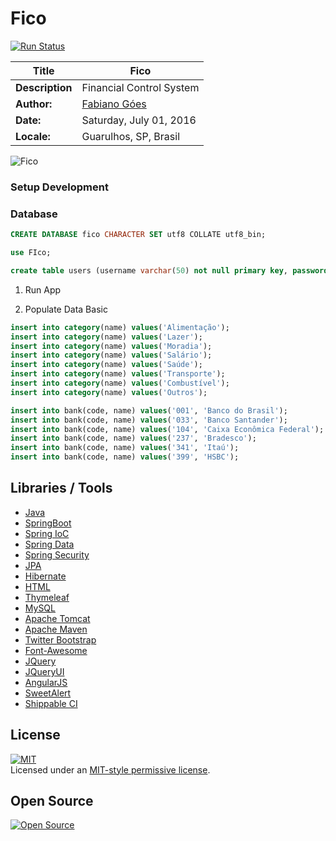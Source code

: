 # Fico

[![Run Status](https://api.shippable.com/projects/577d64723be4f4faa56bfb60/badge?branch=master)](https://app.shippable.com/projects/577d64723be4f4faa56bfb60)

| Title            | Fico                       |
|------------------|----------------------------|
| **Description**  | Financial Control System   |
| **Author:**      | [Fabiano Góes][23]         |
| **Date:**        | Saturday, July 01, 2016    |
| **Locale:**      | Guarulhos, SP, Brasil      |

![Fico][4]

### Setup Development  

### Database
```sql
CREATE DATABASE fico CHARACTER SET utf8 COLLATE utf8_bin;

use FIco;

create table users (username varchar(50) not null primary key, password varchar(255) not null,    enabled boolean not null) engine = InnoDb;create table authorities (    username varchar(50) not null,    authority varchar(50) not null,    foreign key (username) references users (username),    unique index authorities_idx_1 (username, authority)) engine = InnoDb;
```   

1. Run App   

2. Populate Data Basic   
```sql
insert into category(name) values('Alimentação');
insert into category(name) values('Lazer');
insert into category(name) values('Moradia');
insert into category(name) values('Salário');
insert into category(name) values('Saúde');
insert into category(name) values('Transporte');
insert into category(name) values('Combustível');
insert into category(name) values('Outros');

insert into bank(code, name) values('001', 'Banco do Brasil');
insert into bank(code, name) values('033', 'Banco Santander');
insert into bank(code, name) values('104', 'Caixa Econômica Federal');
insert into bank(code, name) values('237', 'Bradesco');
insert into bank(code, name) values('341', 'Itaú');
insert into bank(code, name) values('399', 'HSBC');
```   


Libraries / Tools
---------
* [Java][21]
* [SpringBoot][15]
* [Spring IoC][16]
* [Spring Data][17]
* [Spring Security][18]
* [JPA][19]
* [Hibernate][20]
* [HTML][22]
* [Thymeleaf][14]
* [MySQL][13]
* [Apache Tomcat][12]
* [Apache Maven][11]
* [Twitter Bootstrap][9]
* [Font-Awesome][10]
* [JQuery][7]
* [JQueryUI][8]
* [AngularJS][6]
* [SweetAlert][5]
* [Shippable CI][24]

License
-------
[![MIT][0]][1]   
Licensed under an [MIT-style permissive license][0].   

Open Source
-----------
[![Open Source][2]][3]  

[0]: https://raw.githubusercontent.com/fabianogoes/Fico/master/src/main/resources/static/img/mit-license.png
[1]: https://raw.githubusercontent.com/fabianogoes/Fico/master/LICENSE
[2]: https://raw.githubusercontent.com/fabianogoes/Fico/master/src/main/resources/static/img/opensource-iniciative.png
[3]: https://en.wikipedia.org/wiki/Open_Source_Initiative
[4]: https://raw.githubusercontent.com/fabianogoes/Fico/master/src/main/resources/static/img/print-dashboard.png
[5]: http://t4t5.github.io/sweetalert/
[6]: https://angularjs.org/
[7]: http://jquery.com/
[8]: https://jqueryui.com/
[9]: http://getbootstrap.com/
[10]: http://fontawesome.io/
[11]: http://maven.apache.org/
[12]: http://tomcat.apache.org/
[13]: https://www.mysql.com/
[14]: http://www.thymeleaf.org/
[15]: http://projects.spring.io/spring-boot/
[16]: http://docs.spring.io/spring/docs/current/spring-framework-reference/html/beans.html
[17]: http://projects.spring.io/spring-data/
[18]: http://projects.spring.io/spring-security/
[19]: https://pt.wikipedia.org/wiki/Java_Persistence_API
[20]: http://hibernate.org/
[21]: http://www.oracle.com/technetwork/pt/java/javase/downloads/index.html
[22]: https://pt.wikipedia.org/wiki/HTML
[23]: http://fabianogoes.github.io/
[24]: shippable.com

